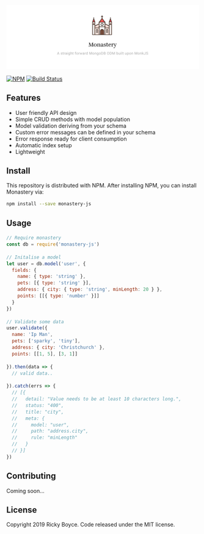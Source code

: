 ![](./assets/imgs/monastery.jpg)

[![NPM](https://img.shields.io/npm/v/monastery-js.svg)](https://www.npmjs.com/package/monastery-js) [![Build Status](https://travis-ci.org/boycce/monastery.svg?branch=master)](https://travis-ci.org/boycce/monastery)

## Features

* User friendly API design
* Simple CRUD methods with model population
* Model validation deriving from your schema
* Custom error messages can be defined in your schema
* Error response ready for client consumption
* Automatic index setup
* Lightweight

## Install

This repository is distributed with NPM. After installing NPM, you can install Monastery via:

```bash
npm install --save monastery-js
```

## Usage

```javascript
// Require monastery
const db = require('monastery-js')

// Initalise a model
let user = db.model('user', {
  fields: {
    name: { type: 'string' },
    pets: [{ type: 'string' }],
    address: { city: { type: 'string', minLength: 20 } },
    points: [[{ type: 'number' }]]
  }
})

// Validate some data
user.validate({
  name: 'Ip Man', 
  pets: ['sparky', 'tiny'],
  address: { city: 'Christchurch' },
  points: [[1, 5], [3, 1]]

}).then(data => {
  // valid data..

}).catch(errs => {
  // [{
  //   detail: "Value needs to be at least 10 characters long.",
  //   status: "400",
  //   title: "city",
  //   meta: {
  //     model: "user",
  //     path: "address.city",
  //     rule: "minLength"
  //   }
  // }]
})
```

## Contributing

Coming soon...

## License

Copyright 2019 Ricky Boyce. Code released under the MIT license.

